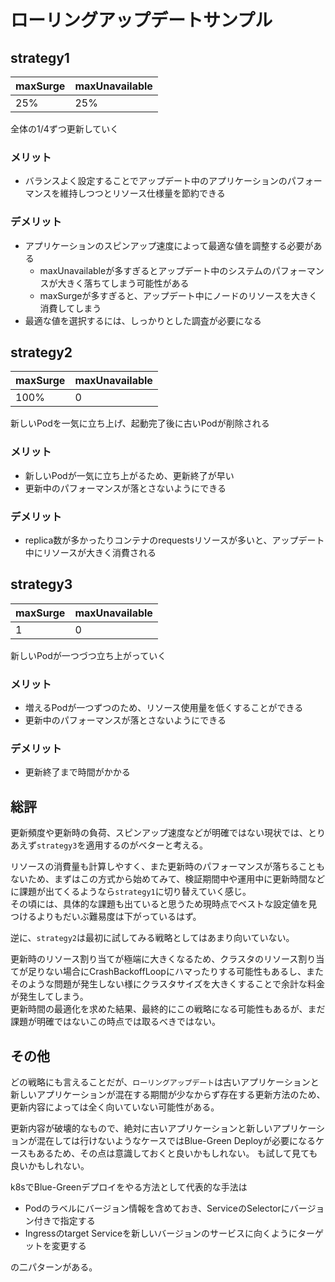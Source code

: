 # ローリングアップデートサンプル
## strategy1
| maxSurge | maxUnavailable |
|----------|----------------|
| 25%      | 25%            |

全体の1/4ずつ更新していく

### メリット
* バランスよく設定することでアップデート中のアプリケーションのパフォーマンスを維持しつつとリソース仕様量を節約できる

### デメリット
* アプリケーションのスピンアップ速度によって最適な値を調整する必要がある
  - maxUnavailableが多すぎるとアップデート中のシステムのパフォーマンスが大きく落ちてしまう可能性がある
  - maxSurgeが多すぎると、アップデート中にノードのリソースを大きく消費してしまう
* 最適な値を選択するには、しっかりとした調査が必要になる


## strategy2
| maxSurge | maxUnavailable |
|----------|----------------|
| 100%     | 0              |

新しいPodを一気に立ち上げ、起動完了後に古いPodが削除される

### メリット
* 新しいPodが一気に立ち上がるため、更新終了が早い
* 更新中のパフォーマンスが落とさないようにできる

### デメリット
* replica数が多かったりコンテナのrequestsリソースが多いと、アップデート中にリソースが大きく消費される


## strategy3
| maxSurge | maxUnavailable |
|----------|----------------|
| 1        | 0              |

新しいPodが一つづつ立ち上がっていく

### メリット
* 増えるPodが一つずつのため、リソース使用量を低くすることができる
* 更新中のパフォーマンスが落とさないようにできる

### デメリット
* 更新終了まで時間がかかる


## 総評
更新頻度や更新時の負荷、スピンアップ速度などが明確ではない現状では、とりあえず`strategy3`を適用するのがベターと考える。

リソースの消費量も計算しやすく、また更新時のパフォーマンスが落ちることもないため、まずはこの方式から始めてみて、検証期間中や運用中に更新時間などに課題が出てくるようなら`strategy1`に切り替えていく感じ。  
その頃には、具体的な課題も出ていると思うため現時点でベストな設定値を見つけるよりもだいぶ難易度は下がっているはず。

逆に、`strategy2`は最初に試してみる戦略としてはあまり向いていない。

更新時のリソース割り当てが極端に大きくなるため、クラスタのリソース割り当てが足りない場合にCrashBackoffLoopにハマったりする可能性もあるし、またそのような問題が発生しない様にクラスタサイズを大きくすることで余計な料金が発生してしまう。  
更新時間の最適化を求めた結果、最終的にこの戦略になる可能性もあるが、まだ課題が明確ではないこの時点では取るべきではない。


## その他
どの戦略にも言えることだが、`ローリングアップデート`は古いアプリケーションと新しいアプリケーションが混在する期間が少なからず存在する更新方法のため、更新内容によっては全く向いていない可能性がある。

更新内容が破壊的なもので、絶対に古いアプリケーションと新しいアプリケーションが混在しては行けないようなケースではBlue-Green Deployが必要になるケースもあるため、その点は意識しておくと良いかもしれない。
も試して見ても良いかもしれない。

k8sでBlue-Greenデプロイをやる方法として代表的な手法は

* Podのラベルにバージョン情報を含めておき、ServiceのSelectorにバージョン付きで指定する
* Ingressのtarget Serviceを新しいバージョンのサービスに向くようにターゲットを変更する

の二パターンがある。
